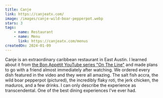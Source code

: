 ```yaml
---
title: Canje
link: https://canjeatx.com/
image: /images/canje-wild-boar-pepperpot.webp
stars: 3
tags:
    - name: Restaurant
    - name: Menu
      link: https://canjeatx.com/menus
createdOn: 2024-01-09
---
```


Canje is an extraordinary caribbean restaurant in East Austin. I learned about it from [the Bon Appétit YouTube series "On The Line"](https://youtu.be/p1NN-jCF9Hg) and made plans to go with a friend almost immediately after watching. We ordered every dish featured in the video and they were all amazing. The salt fish accra, the wild boar pepperpot (pictured), the incredibly flaky roti, the jerk chicken, the maduros, and a few drinks. I can only describe the experience as transcendental. One of the best dining experiences I’ve ever had.
